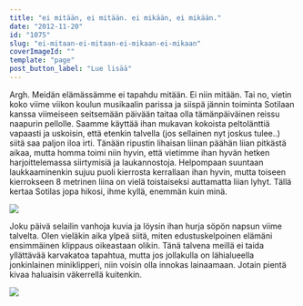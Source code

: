 ```yaml
---
title: "ei mitään, ei mitään. ei mikään, ei mikään."
date: "2012-11-20"
id: "1075"
slug: "ei-mitaan-ei-mitaan-ei-mikaan-ei-mikaan"
coverImageId: ""
template: "page"
post_button_label: "Lue lisää"
---
```


Argh. Meidän elämässämme ei tapahdu mitään. Ei niin mitään. Tai no, vietin koko viime viikon koulun musikaalin parissa ja siispä jännin toiminta Sotilaan kanssa viimeiseen seitsemään päivään taitaa olla tämänpäiväinen reissu naapurin pellolle. Saamme käyttää ihan mukavan kokoista peltolänttiä vapaasti ja uskoisin, että etenkin talvella (jos sellainen nyt joskus tulee..) siitä saa paljon iloa irti. Tänään ripustin lihaisan liinan päähän liian pitkästä aikaa, mutta homma toimi niin hyvin, että vietimme ihan hyvän hetken harjoittelemassa siirtymisiä ja laukannostoja. Helpompaan suuntaan laukkaaminenkin sujuu puoli kierrosta kerrallaan ihan hyvin, mutta toiseen kierrokseen 8 metrinen liina on vielä toistaiseksi auttamatta liian lyhyt. Tällä kertaa Sotilas jopa hikosi, ihme kyllä, enemmän kuin minä.  
  

[![](/images/IMG_2985.png)](http://3.bp.blogspot.com/-iv0nyejxLuQ/UKuGyTHywCI/AAAAAAAACK0/1_MYrWDDXjI/s1600/IMG_2985.png)

  
Joku päivä selailin vanhoja kuvia ja löysin ihan hurja söpön napsun viime talvelta. Olen vieläkin aika ylpeä siitä, miten edustuskelpoinen elämäni ensimmäinen klippaus oikeastaan olikin. Tänä talvena meillä ei taida yllättävää karvakatoa tapahtua, mutta jos jollakulla on lähialueella jonkinlainen miniklipperi, niin voisin olla innokas lainaamaan. Jotain pientä kivaa haluaisin väkerrellä kuitenkin.  
  

[![](/images/ak.png)](http://1.bp.blogspot.com/-Lbo9Jcx-XVg/UKuKIZ51HMI/AAAAAAAACMU/g8oL5Wlst0Q/s1600/ak.png)
